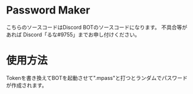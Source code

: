 # Password Maker

こちらのソースコードはDiscord BOTのソースコードになります。
不具合等があれば Discord「るな#9755」までお申し付けください。


# 使用方法

Tokenを書き換えてBOTを起動させて".mpass"と打つとランダムでパスワードが作成されます。
